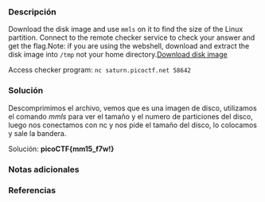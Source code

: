 
### Descripción 
Download the disk image and use `mmls` on it to find the size of the Linux partition. Connect to the remote checker service to check your answer and get the flag.Note: if you are using the webshell, download and extract the disk image into `/tmp` not your home directory.[Download disk image](https://artifacts.picoctf.net/c/164/disk.img.gz)

Access checker program: `nc saturn.picoctf.net 58642`
### Solución
Descomprimimos el archivo, vemos que es una imagen de disco, utilizamos el comando *mmls* para ver el tamaño y el numero de particiones del disco, luego nos conectamos con nc y nos pide el tamaño del disco, lo colocamos y sale la bandera.

Solución: **picoCTF{mm15_f7w!}**
### Notas adicionales


### Referencias 

